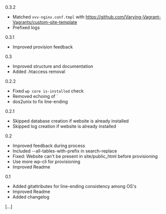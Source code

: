 0.3.2
- Matched `vvv-nginx.conf.tmpl` with https://github.com/Varying-Vagrant-Vagrants/custom-site-template
- Prefixed logs

0.3.1
- Improved provision feedback

0.3
- Improved structure and documentation
- Added .htaccess removal

0.2.2
- Fixed `wp core is-installed` check
- Removed echoing of \`
- dos2unix to fix line-ending

0.2.1
- Skipped database creation if website is already installed
- Skipped log creation if website is already installed

0.2
- Improved feedback during process
- Included --all-tables-with-prefix in search-replace
- Fixed: Website can't be present in site/public_html before provisioning
- Use more wp-cli for provisioning
- Improved Readme

0.1
- Added gitattributes for line-ending consistency among OS's
- Improved Readme
- Added changelog


[...]
